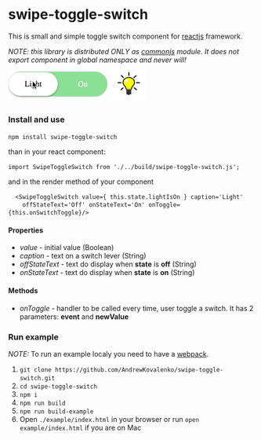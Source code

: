 # swipe-toggle-switch
This is small and simple toggle switch component for [reactjs](https://facebook.github.io/react/) framework.

*NOTE: this library is distributed ONLY as [commonjs](http://wiki.commonjs.org/wiki/Modules/1.1) module. It does not export component in global namespace and never will!*

![Animated](/example/images/animated.gif?raw=true)

### Install and use

`npm install swipe-toggle-switch`

than in your react component:

```
import SwipeToggleSwitch from './../build/swipe-toggle-switch.js';
```
and in the render method of your component
```
  <SwipeToggleSwitch value={ this.state.lightIsOn } caption='Light' 
    offStateText='Off' onStateText='On' onToggle={this.onSwitchToggle}/>
```

#### Properties
* *value* - initial value (Boolean) 
* *caption* - text on a switch lever (String)
* *offStateText* - text do display when **state** is **off** (String)
* *onStateText* - text do display when **state** is **on** (String)

#### Methods
* *onToggle* - handler to be called every time, user toggle a switch. It has 2 parameters: **event** and **newValue**
 
### Run example
*NOTE:* To run an example localy you need to have a [webpack](https://webpack.github.io/).

1. `git clone https://github.com/AndrewKovalenko/swipe-toggle-switch.git`
2. `cd swipe-toggle-switch`
3. `npm i`
4. `npm run build`
5. `npm run build-example`
6. Open `./example/index.html` in your browser or run `open example/index.html` if you are on Mac


